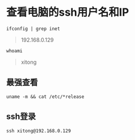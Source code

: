 # 查看电脑的ssh用户名和IP
```
ifconfig | grep inet
```
> 192.168.0.129
```
whoami
```
> xitong
## 最强查看
```
uname -m && cat /etc/*release
```
## ssh登录
```
ssh xitong@192.168.0.129
```